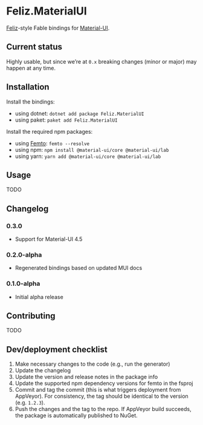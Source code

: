 # Feliz.MaterialUI

[Feliz](https://github.com/Zaid-Ajaj/Feliz)-style Fable bindings for [Material-UI](https://material-ui.com/).

Current status
--------------

Highly usable, but since we’re at `0.x` breaking changes (minor or major) may happen at any time.

## Installation

Install the bindings:

- using dotnet: `dotnet add package Feliz.MaterialUI`
- using paket: `paket add Feliz.MaterialUI`

Install the required npm packages:

* using [Femto](https://github.com/Zaid-Ajaj/Femto): `femto --resolve`
* using npm: `npm install @material-ui/core @material-ui/lab`
* using yarn: `yarn add @material-ui/core @material-ui/lab`

## Usage

TODO

Changelog
---------

### 0.3.0

* Support for Material-UI 4.5

### 0.2.0-alpha

* Regenerated bindings based on updated MUI docs

### 0.1.0-alpha

- Initial alpha release

## Contributing

TODO

Dev/deployment checklist
------------------------

1. Make necessary changes to the code (e.g., run the generator)
2. Update the changelog
3. Update the version and release notes in the package info
4. Update the supported npm dependency versions for femto in the fsproj
5. Commit and tag the commit (this is what triggers deployment from  AppVeyor). For consistency, the tag should be identical to the version (e.g. `1.2.3`).
6. Push the changes and the tag to the repo. If AppVeyor build succeeds, the package is automatically published to NuGet.